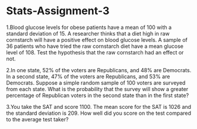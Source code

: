 # Stats-Assignment-3

1.Blood glucose levels for obese patients have a mean of 100 with a standard deviation of
15. A researcher thinks that a diet high in raw cornstarch will have a positive effect on
blood glucose levels. A sample of 36 patients who have tried the raw cornstarch diet
have a mean glucose level of 108. Test the hypothesis that the raw cornstarch had an
effect or not.

2.In one state, 52% of the voters are Republicans, and 48% are Democrats. In a second
state, 47% of the voters are Republicans, and 53% are Democrats. Suppose a simple
random sample of 100 voters are surveyed from each state.
What is the probability that the survey will show a greater percentage of Republican
voters in the second state than in the first state?

3.You take the SAT and score 1100. The mean score for the SAT is 1026 and the standard
deviation is 209. How well did you score on the test compared to the average test taker?
